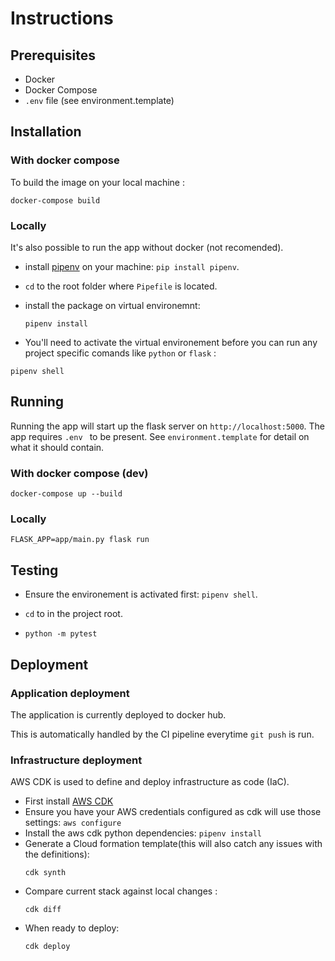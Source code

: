 # Instructions

## Prerequisites

- Docker
- Docker Compose
- `.env` file (see environment.template)

## Installation


### With docker compose

To build the image on your local machine :

```
docker-compose build
```

### Locally

It's also possible to run the app without docker (not recomended).


- install [pipenv](https://pypi.org/project/pipenv/) on your machine: `pip install pipenv`.

- `cd` to the root folder where `Pipefile` is located.

- install the package on virtual environemnt:
  ```
  pipenv install
  ```
- You'll need to activate the virtual environement before you can run any project specific comands like `python` or `flask` :

```
pipenv shell
```

## Running

Running the app will start up the flask server on `http://localhost:5000`.
The app requires `.env ` to be present. See `environment.template` for detail on what it should contain.

### With docker compose (dev)

```
docker-compose up --build
```

### Locally

```
FLASK_APP=app/main.py flask run
```

## Testing

- Ensure the environement is activated first: `pipenv shell`.

- `cd` to in the project root.
- 
  ```
  python -m pytest
  ```


## Deployment

### Application deployment
The application is currently deployed to docker hub.

This is automatically handled by the CI pipeline everytime `git push` is run.


### Infrastructure deployment
AWS CDK is used to define and deploy infrastructure as code (IaC).
- First install [AWS CDK](https://docs.aws.amazon.com/cdk/latest/guide/getting_started.html)
- Ensure you have your AWS credentials configured as cdk will use those settings: `aws configure`
- Install the aws cdk python dependencies: `pipenv install`
- Generate a Cloud formation template(this will also catch any issues with the definitions):
  ```
  cdk synth
  ```
- Compare current stack against local changes :
  ```
  cdk diff
  ```
- When ready to deploy:
  ```
  cdk deploy
  ```